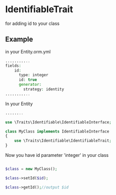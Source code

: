 IdentifiableTrait
=================

for adding id to your class

Example
-------
in your Entity.orm.yml
```php
...........
fields:
    id:
      type: integer
      id: true
      generator:
        strategy: identity
...........
```

In your Entity
```php
........

use \Traits\Identifiable\IdentifiableInterface;

class MyClass implements IdentifiableInterface
{
	use \Traits\Identifiable\IdentifiableTrait;
}

```

Now you have id parameter 'integer' in your class
```php

$class = new MyClass();

$class->setId($id);

$class->getId();//output $id

```